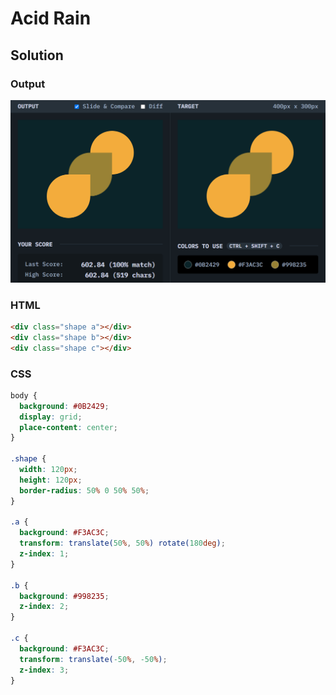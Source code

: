 # Acid Rain

## Solution
### Output
![output screenshot](./../screenshot/01-05.png)
### HTML
```html
<div class="shape a"></div>
<div class="shape b"></div>
<div class="shape c"></div>
```

### CSS
```css
body {
  background: #0B2429;
  display: grid;
  place-content: center;
}

.shape {
  width: 120px;
  height: 120px;
  border-radius: 50% 0 50% 50%;
}

.a {
  background: #F3AC3C;
  transform: translate(50%, 50%) rotate(180deg);
  z-index: 1;
}

.b {
  background: #998235;
  z-index: 2;
}

.c {
  background: #F3AC3C;
  transform: translate(-50%, -50%);
  z-index: 3;
}
```

